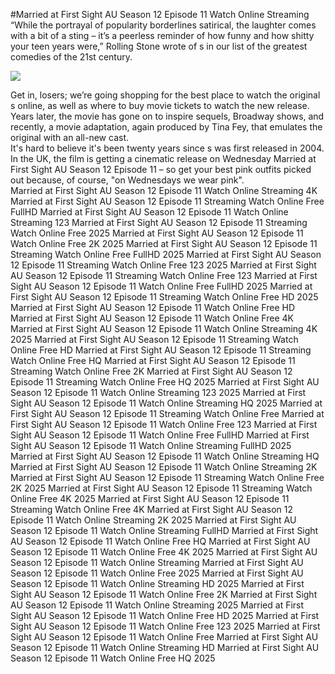 #Married at First Sight AU Season 12 Episode 11 Watch Online Streaming  
“While the portrayal of popularity borderlines satirical, the laughter comes with a bit of a sting – it’s a peerless reminder of how funny and how shitty your teen years were,” Rolling Stone wrote of s in our list of the greatest comedies of the 21st century.  
  
[![](https://i.imgur.com/qSNzIqt.png)](https://movie.rssnews.media/CbesyHqa.php)  
  
Get in, losers; we’re going shopping for the best place to watch the original s online, as well as where to buy movie tickets to watch the new release.  
Years later, the movie has gone on to inspire sequels, Broadway shows, and recently, a movie adaptation, again produced by Tina Fey, that emulates the original with an all-new cast.  
It's hard to believe it's been twenty years since s was first released in 2004.  
In the UK, the film is getting a cinematic release on Wednesday Married at First Sight AU Season 12 Episode 11 – so get your best pink outfits picked out because, of course, "on Wednesdays we wear pink".  
Married at First Sight AU Season 12 Episode 11 Watch Online Streaming 4K
Married at First Sight AU Season 12 Episode 11 Streaming Watch Online Free FullHD
Married at First Sight AU Season 12 Episode 11 Watch Online Streaming 123
Married at First Sight AU Season 12 Episode 11 Streaming Watch Online Free 2025
Married at First Sight AU Season 12 Episode 11 Watch Online Free 2K 2025
Married at First Sight AU Season 12 Episode 11 Streaming Watch Online Free FullHD 2025
Married at First Sight AU Season 12 Episode 11 Streaming Watch Online Free 123 2025
Married at First Sight AU Season 12 Episode 11 Streaming Watch Online Free 123
Married at First Sight AU Season 12 Episode 11 Watch Online Free FullHD 2025
Married at First Sight AU Season 12 Episode 11 Streaming Watch Online Free HD 2025
Married at First Sight AU Season 12 Episode 11 Watch Online Free HD
Married at First Sight AU Season 12 Episode 11 Watch Online Free 4K
Married at First Sight AU Season 12 Episode 11 Watch Online Streaming 4K 2025
Married at First Sight AU Season 12 Episode 11 Streaming Watch Online Free HD
Married at First Sight AU Season 12 Episode 11 Streaming Watch Online Free HQ
Married at First Sight AU Season 12 Episode 11 Streaming Watch Online Free 2K
Married at First Sight AU Season 12 Episode 11 Streaming Watch Online Free HQ 2025
Married at First Sight AU Season 12 Episode 11 Watch Online Streaming 123 2025
Married at First Sight AU Season 12 Episode 11 Watch Online Streaming HQ 2025
Married at First Sight AU Season 12 Episode 11 Streaming Watch Online Free
Married at First Sight AU Season 12 Episode 11 Watch Online Free 123
Married at First Sight AU Season 12 Episode 11 Watch Online Free FullHD
Married at First Sight AU Season 12 Episode 11 Watch Online Streaming FullHD 2025
Married at First Sight AU Season 12 Episode 11 Watch Online Streaming HQ
Married at First Sight AU Season 12 Episode 11 Watch Online Streaming 2K
Married at First Sight AU Season 12 Episode 11 Streaming Watch Online Free 2K 2025
Married at First Sight AU Season 12 Episode 11 Streaming Watch Online Free 4K 2025
Married at First Sight AU Season 12 Episode 11 Streaming Watch Online Free 4K
Married at First Sight AU Season 12 Episode 11 Watch Online Streaming 2K 2025
Married at First Sight AU Season 12 Episode 11 Watch Online Streaming FullHD
Married at First Sight AU Season 12 Episode 11 Watch Online Free HQ
Married at First Sight AU Season 12 Episode 11 Watch Online Free 4K 2025
Married at First Sight AU Season 12 Episode 11 Watch Online Streaming
Married at First Sight AU Season 12 Episode 11 Watch Online Free 2025
Married at First Sight AU Season 12 Episode 11 Watch Online Streaming HD 2025
Married at First Sight AU Season 12 Episode 11 Watch Online Free 2K
Married at First Sight AU Season 12 Episode 11 Watch Online Streaming 2025
Married at First Sight AU Season 12 Episode 11 Watch Online Free HD 2025
Married at First Sight AU Season 12 Episode 11 Watch Online Free 123 2025
Married at First Sight AU Season 12 Episode 11 Watch Online Free
Married at First Sight AU Season 12 Episode 11 Watch Online Streaming HD
Married at First Sight AU Season 12 Episode 11 Watch Online Free HQ 2025